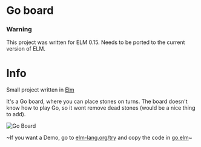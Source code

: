 Go board
========

### Warning
This project was written for ELM 0.15. Needs to be ported to the current version of ELM.

# Info
Small project written in [Elm](http://elm-lang.org/)

It's a Go board, where you can place stones on turns. The board doesn't know how to play Go, so it wont remove dead stones (would be a nice thing to add).

![Go Board](http://i.imgur.com/k7zlRzX.png)

~If you want a Demo, go to [elm-lang.org/try](http://elm-lang.org/try) and copy the code in [go.elm](https://github.com/marhs/elm-go/blob/master/go.elm)~ 
